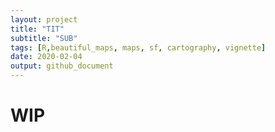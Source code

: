 ```yaml
---
layout: project
title: "TIT"
subtitle: "SUB"
tags: [R,beautiful_maps, maps, sf, cartography, vignette]
date: 2020-02-04
output: github_document
---
```


# WIP
